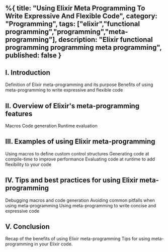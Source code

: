 %{
title: "Using Elixir Meta Programming To Write Expressive And Flexible Code",
category: "Programming",
tags: ["elixir","functional programming","programming","meta-programming"],
description: "Elixir functional programming programming meta programming",
published: false
}
---

<!--elixir,functional programming,programming,meta-programming-->

## I. Introduction

Definition of Elixir meta-programming and its purpose
Benefits of using meta-programming to write expressive and flexible code

## II. Overview of Elixir's meta-programming features

Macros
Code generation
Runtime evaluation

## III. Examples of using Elixir meta-programming

Using macros to define custom control structures
Generating code at compile-time to improve performance
Evaluating code at runtime to add flexibility to your code

## IV. Tips and best practices for using Elixir meta-programming

Debugging macros and code generation
Avoiding common pitfalls when using meta-programming
Using meta-programming to write concise and expressive code

## V. Conclusion

Recap of the benefits of using Elixir meta-programming
Tips for using meta-programming in your Elixir code.